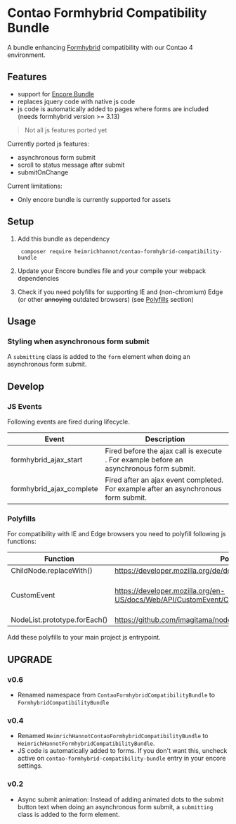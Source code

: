 # Contao Formhybrid Compatibility Bundle

A bundle enhancing [Formhybrid](https://github.com/heimrichhannot/contao-formhybrid) compatibility with our Contao 4 environment.

## Features
* support for [Encore Bundle](https://github.com/heimrichhannot/contao-encore-bundle)
* replaces jquery code with native js code
* js code is automatically added to pages where forms are included (needs formhybrid version >= 3.13)

> Not all js features ported yet

Currently ported js features:
* asynchronous form submit
* scroll to status message after submit
* submitOnChange

Current limitations:
* Only encore bundle is currently supported for assets

## Setup

1. Add this bundle as dependency

        composer require heimrichhannot/contao-formhybrid-compatibility-bundle

1. Update your Encore bundles file and your compile your webpack dependencies

1. Check if you need polyfills for supporting IE and (non-chromium) Edge (or other ~~annoying~~ outdated browsers) (see [Polyfills](#polyfills) section)

## Usage

### Styling when asynchronous form submit

A `submitting` class is added to the `form` element when doing an asynchronous form submit.   

## Develop

### JS Events

Following events are fired during lifecycle.

| Event                    | Description                                                                             |
|--------------------------|-----------------------------------------------------------------------------------------|
| formhybrid_ajax_start    | Fired before the ajax call is execute . For example before an asynchronous form submit. |
| formhybrid_ajax_complete | Fired after an ajax event completed. For example after an asynchronous form submit.     |

### Polyfills

For compatibility with IE and Edge browsers you need to polyfill following js functions:

| Function                     | Polyfill                                                                 | Required                           |
|------------------------------|--------------------------------------------------------------------------|------------------------------------|
| ChildNode.replaceWith()      | https://developer.mozilla.org/de/docs/Web/API/ChildNode/replaceWith      | Yes                                |
| CustomEvent                  | https://developer.mozilla.org/en-US/docs/Web/API/CustomEvent/CustomEvent | Optional, no finish event is fired |
| NodeList.prototype.forEach() | https://github.com/imagitama/nodelist-foreach-polyfill                   | Yes                                |

Add these polyfills to your main project js entrypoint. 

## UPGRADE

### v0.6
* Renamed namespace from `ContaoFormhybridCompatibilityBundle` to `FormhybridCompatibilityBundle`

### v0.4
* Renamed `HeimrichHannotContaoFormhybridCompatibilityBundle` to `HeimrichHannotFormhybridCompatibilityBundle`.
* JS code is automatically added to forms. If you don't want this, uncheck active on `contao-formhybrid-compatibility-bundle` entry in your encore settings.

### v0.2
* Async submit animation: Instead of adding animated dots to the submit button text when doing an asynchronous form submit, a `submitting` class is added to the form element.

